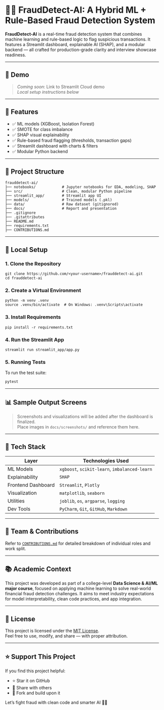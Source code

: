 # 🕵️‍♀️ FraudDetect-AI: A Hybrid ML + Rule-Based Fraud Detection System

**FraudDetect-AI** is a real-time fraud detection system that combines machine learning and rule-based logic to flag suspicious transactions. It features a Streamlit dashboard, explainable AI (SHAP), and a modular backend — all crafted for production-grade clarity and interview showcase readiness.

---

## 🚀 Demo

> _Coming soon_: Link to Streamlit Cloud demo  
> _Local setup instructions below_

---

## 🎯 Features

- ✅ ML models (XGBoost, Isolation Forest)
- ✅ SMOTE for class imbalance
- ✅ SHAP visual explainability
- ✅ Rule-based fraud flagging (thresholds, transaction gaps)
- ✅ Streamlit dashboard with charts & filters
- ✅ Modular Python backend

---

## 📁 Project Structure

```
frauddetect-ai/
├── notebooks/            # Jupyter notebooks for EDA, modeling, SHAP
├── src/                  # Clean, modular Python pipeline
├── streamlit_app/        # Streamlit app UI
├── models/               # Trained models (.pkl)
├── data/                 # Raw dataset (gitignored)
├── docs/                 # Report and presentation
├── .gitignore
├── .gitattributes
├── README.md
├── requirements.txt
├── CONTRIBUTIONS.md
```

---

## 🔧 Local Setup

### 1. Clone the Repository

```
git clone https://github.com/<your-username>/frauddetect-ai.git
cd frauddetect-ai
```

### 2. Create a Virtual Environment

```
python -m venv .venv
source .venv/bin/activate  # On Windows: .venv\Scripts\activate
```

### 3. Install Requirements

```
pip install -r requirements.txt
```

### 4. Run the Streamlit App

```
streamlit run streamlit_app/app.py
```

### 5. Running Tests

To run the test suite:
```bash
pytest
```

<!-- force spacing -->

---

## 📊 Sample Output Screens

> Screenshots and visualizations will be added after the dashboard is finalized.  
> Place images in `docs/screenshots/` and reference them here.

---

## 🧠 Tech Stack

| Layer              | Technologies Used |
|-------------------|-------------------|
| ML Models          | `xgboost`, `scikit-learn`, `imbalanced-learn` |
| Explainability     | `SHAP` |
| Frontend Dashboard | `Streamlit`, `Plotly` |
| Visualization      | `matplotlib`, `seaborn` |
| Utilities          | `joblib`, `os`, `argparse`, `logging` |
| Dev Tools          | `PyCharm`, `Git`, `GitHub`, `Markdown` |

---

## 👥 Team & Contributions

Refer to [`CONTRIBUTIONS.md`](docs/CONTRIBUTIONS.md) for detailed breakdown of individual roles and work split.

---

## 📚 Academic Context

This project was developed as part of a college-level **Data Science & AI/ML major course**, focused on applying machine learning to solve real-world financial fraud detection challenges. It aims to meet industry expectations for model interpretability, clean code practices, and app integration.

---

## 📜 License

This project is licensed under the [MIT License](LICENSE).  
Feel free to use, modify, and share — with proper attribution.

---

## ⭐ Support This Project

If you find this project helpful:
- ⭐ Star it on GitHub
- 🔁 Share with others
- 🍴 Fork and build upon it

Let’s fight fraud with clean code and smarter AI 🧠💪
